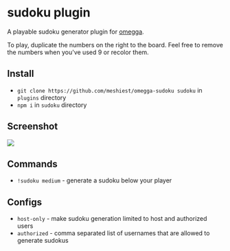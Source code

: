 # sudoku plugin

A playable sudoku generator plugin for [omegga](https://github.com/brickadia-community/omegga).

To play, duplicate the numbers on the right to the board. Feel free to remove the numbers when you've used 9 or recolor them.

## Install

* `git clone https://github.com/meshiest/omegga-sudoku sudoku` in `plugins` directory
* `npm i` in `sudoku` directory

## Screenshot

![](https://i.imgur.com/OZWqtET.png)

## Commands

* `!sudoku medium` - generate a sudoku below your player

## Configs

* `host-only` - make sudoku generation limited to host and authorized users
* `authorized` - comma separated list of usernames that are allowed to generate sudokus

